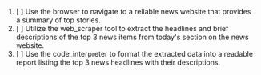 1. [ ] Use the browser to navigate to a reliable news website that provides a summary of top stories.
2. [ ] Utilize the web_scraper tool to extract the headlines and brief descriptions of the top 3 news items from today's section on the news website.
3. [ ] Use the code_interpreter to format the extracted data into a readable report listing the top 3 news headlines with their descriptions.